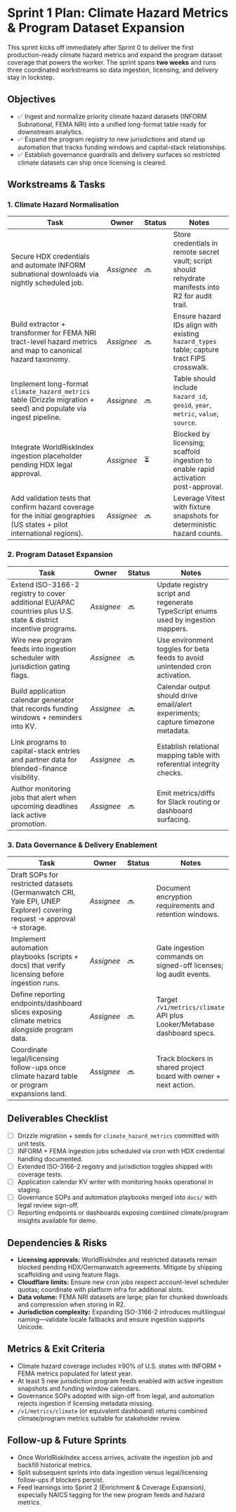 # Sprint 1 Plan: Climate Hazard Metrics & Program Dataset Expansion

This sprint kicks off immediately after Sprint 0 to deliver the first production-ready climate hazard metrics and expand the program dataset coverage that powers the worker. The sprint spans **two weeks** and runs three coordinated workstreams so data ingestion, licensing, and delivery stay in lockstep.

## Objectives
- ✅ Ingest and normalize priority climate hazard datasets (INFORM Subnational, FEMA NRI) into a unified long-format table ready for downstream analytics.
- ✅ Expand the program registry to new jurisdictions and stand up automation that tracks funding windows and capital-stack relationships.
- ✅ Establish governance guardrails and delivery surfaces so restricted climate datasets can ship once licensing is cleared.

## Workstreams & Tasks

### 1. Climate Hazard Normalisation
| Task | Owner | Status | Notes |
| --- | --- | --- | --- |
| Secure HDX credentials and automate INFORM subnational downloads via nightly scheduled job. | _Assignee_ | 🔜 | Store credentials in remote secret vault; script should rehydrate manifests into R2 for audit trail. |
| Build extractor + transformer for FEMA NRI tract-level hazard metrics and map to canonical hazard taxonomy. | _Assignee_ | 🔜 | Ensure hazard IDs align with existing `hazard_types` table; capture tract FIPS crosswalk. |
| Implement long-format `climate_hazard_metrics` table (Drizzle migration + seed) and populate via ingest pipeline. | _Assignee_ | 🔜 | Table should include `hazard_id`, `geoid`, `year`, `metric`, `value`, `source`. |
| Integrate WorldRiskIndex ingestion placeholder pending HDX legal approval. | _Assignee_ | ⏳ | Blocked by licensing; scaffold ingestion to enable rapid activation post-approval. |
| Add validation tests that confirm hazard coverage for the initial geographies (US states + pilot international regions). | _Assignee_ | 🔜 | Leverage Vitest with fixture snapshots for deterministic hazard counts. |

### 2. Program Dataset Expansion
| Task | Owner | Status | Notes |
| --- | --- | --- | --- |
| Extend ISO-3166-2 registry to cover additional EU/APAC countries plus U.S. state & district incentive programs. | _Assignee_ | 🔜 | Update registry script and regenerate TypeScript enums used by ingestion mappers. |
| Wire new program feeds into ingestion scheduler with jurisdiction gating flags. | _Assignee_ | 🔜 | Use environment toggles for beta feeds to avoid unintended cron activation. |
| Build application calendar generator that records funding windows + reminders into KV. | _Assignee_ | 🔜 | Calendar output should drive email/alert experiments; capture timezone metadata. |
| Link programs to capital-stack entries and partner data for blended-finance visibility. | _Assignee_ | 🔜 | Establish relational mapping table with referential integrity checks. |
| Author monitoring jobs that alert when upcoming deadlines lack active promotion. | _Assignee_ | 🔜 | Emit metrics/diffs for Slack routing or dashboard surfacing. |

### 3. Data Governance & Delivery Enablement
| Task | Owner | Status | Notes |
| --- | --- | --- | --- |
| Draft SOPs for restricted datasets (Germanwatch CRI, Yale EPI, UNEP Explorer) covering request → approval → storage. | _Assignee_ | 🔜 | Document encryption requirements and retention windows. |
| Implement automation playbooks (scripts + docs) that verify licensing before ingestion runs. | _Assignee_ | 🔜 | Gate ingestion commands on signed-off licenses; log audit events. |
| Define reporting endpoints/dashboard slices exposing climate metrics alongside program data. | _Assignee_ | 🔜 | Target `/v1/metrics/climate` API plus Looker/Metabase dashboard specs. |
| Coordinate legal/licensing follow-ups once climate hazard table or program expansions land. | _Assignee_ | 🔜 | Track blockers in shared project board with owner + next action. |

## Deliverables Checklist
- [ ] Drizzle migration + seeds for `climate_hazard_metrics` committed with unit tests.
- [ ] INFORM + FEMA ingestion jobs scheduled via cron with HDX credential handling documented.
- [ ] Extended ISO-3166-2 registry and jurisdiction toggles shipped with coverage tests.
- [ ] Application calendar KV writer with monitoring hooks operational in staging.
- [ ] Governance SOPs and automation playbooks merged into `docs/` with legal review sign-off.
- [ ] Reporting endpoints or dashboards exposing combined climate/program insights available for demo.

## Dependencies & Risks
- **Licensing approvals:** WorldRiskIndex and restricted datasets remain blocked pending HDX/Germanwatch agreements. Mitigate by shipping scaffolding and using feature flags.
- **Cloudflare limits:** Ensure new cron jobs respect account-level scheduler quotas; coordinate with platform infra for additional slots.
- **Data volume:** FEMA NRI datasets are large; plan for chunked downloads and compression when storing in R2.
- **Jurisdiction complexity:** Expanding ISO-3166-2 introduces multilingual naming—validate locale fallbacks and ensure ingestion supports Unicode.

## Metrics & Exit Criteria
- Climate hazard coverage includes ≥90% of U.S. states with INFORM + FEMA metrics populated for latest year.
- At least 5 new jurisdiction program feeds enabled with active ingestion snapshots and funding window calendars.
- Governance SOPs adopted with sign-off from legal, and automation rejects ingestion if licensing metadata missing.
- `/v1/metrics/climate` (or equivalent dashboard) returns combined climate/program metrics suitable for stakeholder review.

## Follow-up & Future Sprints
- Once WorldRiskIndex access arrives, activate the ingestion job and backfill historical metrics.
- Split subsequent sprints into data ingestion versus legal/licensing follow-ups if blockers persist.
- Feed learnings into Sprint 2 (Enrichment & Coverage Expansion), especially NAICS tagging for the new program feeds and hazard metrics.
